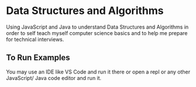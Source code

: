# Data Structures and Algorithms

Using JavaScript and Java to understand Data Structures and Algorithms in order to self
teach myself computer science basics and to help me prepare for technical
interviews.

## To Run Examples
You may use an IDE like VS Code and run it there or open a repl or any other
JavaScript/ Java code editor and run it.